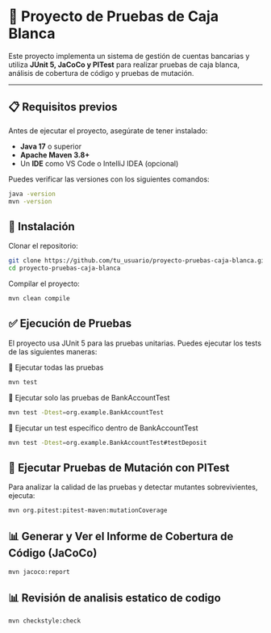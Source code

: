 # 🏦 Proyecto de Pruebas de Caja Blanca

Este proyecto implementa un sistema de gestión de cuentas bancarias y utiliza **JUnit 5, JaCoCo y PITest** para realizar pruebas de caja blanca, análisis de cobertura de código y pruebas de mutación.

---

## 📋 **Requisitos previos**
Antes de ejecutar el proyecto, asegúrate de tener instalado:

- **Java 17** o superior
- **Apache Maven 3.8+**
- Un **IDE** como VS Code o IntelliJ IDEA (opcional)

Puedes verificar las versiones con los siguientes comandos:

```sh
java -version
mvn -version
```

## 🚀 **Instalación**
Clonar el repositorio:
```sh
git clone https://github.com/tu_usuario/proyecto-pruebas-caja-blanca.git
cd proyecto-pruebas-caja-blanca
```

Compilar el proyecto:
```sh
mvn clean compile
```

## ✅ **Ejecución de Pruebas**
El proyecto usa JUnit 5 para las pruebas unitarias. Puedes ejecutar los tests de las siguientes maneras:

🔹 Ejecutar todas las pruebas
```sh
mvn test
```

🔹 Ejecutar solo las pruebas de BankAccountTest
```sh
mvn test -Dtest=org.example.BankAccountTest
```

🔹 Ejecutar un test específico dentro de BankAccountTest
```sh
mvn test -Dtest=org.example.BankAccountTest#testDeposit
```

## 🧪 **Ejecutar Pruebas de Mutación con PITest**
Para analizar la calidad de las pruebas y detectar mutantes sobrevivientes, ejecuta:
```sh
mvn org.pitest:pitest-maven:mutationCoverage
```

## 📊 **Generar y Ver el Informe de Cobertura de Código (JaCoCo)**
```sh
mvn jacoco:report
```

## 📊 **Revisión de analisis estatico de codigo**
```sh
mvn checkstyle:check
```